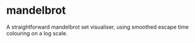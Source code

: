 # mandelbrot

A straightforward mandelbrot set visualiser, using smoothed escape time colouring on a log scale.
